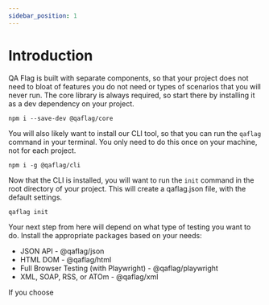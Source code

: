 ```yaml
---
sidebar_position: 1
---
```


# Introduction

QA Flag is built with separate components, so that your project does not need to bloat of features you do not need or types of scenarios that you will never run. The core library is always required, so start there by installing it as a dev dependency on your project.

```
npm i --save-dev @qaflag/core
```

You will also likely want to install our CLI tool, so that you can run the `qaflag` command in your terminal. You only need to do this once on your machine, not for each project.

```
npm i -g @qaflag/cli
```

Now that the CLI is installed, you will want to run the `init` command in the root directory of your project. This will create a qaflag.json file, with the default settings.

```
qaflag init
```

Your next step from here will depend on what type of testing you want to do. Install the appropriate packages based on your needs:

- JSON API - @qaflag/json
- HTML DOM - @qaflag/html
- Full Browser Testing (with Playwright) - @qaflag/playwright
- XML, SOAP, RSS, or ATOm - @qaflag/xml

If you choose
